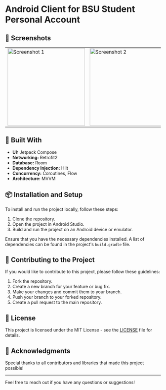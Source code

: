 # Android Client for BSU Student Personal Account

## 📸 Screenshots
<table>
  <tr>
    <td><img src="/screenshots/screen0.png" width=250 alt="Screenshot 1"></td>
    <td><img src="https://play-lh.googleusercontent.com/_3hdU4AiW8t8rX9bt1JnEbo3aOuTRfRxKwmfxPtJCRbcEMTvJ7IQ5mnySjeAbMjSWJ0=w2560-h1442-rw" width=250 alt="Screenshot 2"></td>
    <td><img src="/screenshots/screen2.png" width=250 alt="Screenshot 3"></td>
    <td><img src="/screenshots/screen3.png" width=250 alt="Screenshot 4"></td>
  </tr>
</table>

## 🚀 Built With
- **UI:** Jetpack Compose
- **Networking:** Retrofit2
- **Database:** Room
- **Dependency Injection:** Hilt
- **Concurrency:** Coroutines, Flow
- **Architecture:** MVVM

## 📦 Installation and Setup

To install and run the project locally, follow these steps:

1. Clone the repository.
2. Open the project in Android Studio.
3. Build and run the project on an Android device or emulator.

Ensure that you have the necessary dependencies installed. A list of dependencies can be found in the project's `build.gradle` file.

## 🤝 Contributing to the Project

If you would like to contribute to this project, please follow these guidelines:

1. Fork the repository.
2. Create a new branch for your feature or bug fix.
3. Make your changes and commit them to your branch.
4. Push your branch to your forked repository.
5. Create a pull request to the main repository.

## 📄 License

This project is licensed under the MIT License - see the [LICENSE](license) file for details.

## 🌟 Acknowledgments

Special thanks to all contributors and libraries that made this project possible!

---

Feel free to reach out if you have any questions or suggestions!